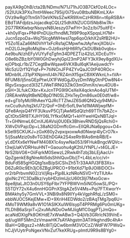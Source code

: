 payXA9gOhB/cta2B/NDmv/N71J71hJO3B7CkfOz4LOc=
/S2IUUk3PXs7mtHWeec795ij/0i7Svu08tbuNBKmLXA=
OVz9wRg0Ttm5hT0eVKNsSZwKR9XmCzHRX6n+t6pRSBA=
EBdTlAFdjdzsJojacdkqCQLt25dhXNZUCGl5Nb8lw7A=
2G77RKKwbqrNsoyxN8Ueszy07wFH+3o2z/bi75uitFE=
+kh0yIFqx+PNHPnDUjicfhndMLTtI9P9opXSpqsLH7M=
Jucn5zpoDa+Wq75IcgMWHwsI7qp6qoO/khX2sRfB2HU=
Y5Zo1EaZa66N0VhY1xFcRsfajCMpwfwJtAyfwxjXObU=
mD2LGJegRoMsjIlw+OJz6xsHjHt6R1yCkDUBkb0vqbs=
Ae9buN/zhEFyVUYyFqTgfm34DPEZTiz42lzLXDcEu1Y=
O8e6bZBz/bY0W0GhDwyhjGpI23mP2AFY3kX9ey8gdXU=
ejOPbqLr1b/Z7CegtBwWqaw6VKXBuI6qK1AeijuwdcY=
Wc5zU2rf1QYiqf+P+7tiiNCnJFP4ZYvQaJC0tP4OROc=
MDnb9LJ31pPXNpimIU4h7RZ4mXf5gxCBXKWknLh+tVA=
6FUM8/Ij5nsGEpPtwUX1FWdGgJDyzDm1WgOtnPDw8N4=
IRgvSxsgucd3l3ZTJWeTiRNQ3ZIk03mGhmXn/wu4DU8=
pSH+3LfukCXbr+KxJcnTPG9I9CeXeX4qcknAo4qiUTM=
/3REAreWq9tBeNDBpD1N0SLZHxTeyDm86ux0E0df/w8=
ed+gTb1yMi/lRhAexYQJRcTTZlwJZ6Sd6QNQvjy94MU=
nxCcu9uh/tq2kfJ72/QoF+0hEr5ofL9w1d1MAWjwpfM=
QFe8AnjsQ4fYF3UkuvP5CjTjAwMSdQIzh69TTh7bAZc=
qCtDtx5Rf8TXJHY06L1Yfkx0MQr1+kHYweHQxNBTJqI=
Tr+GHNmwL6CmXJ6AVsij0U0Ek3BhievRNDSjQsRchi0=
XWvDVPajcDp+L38aN2GDmffcGm+EIlQRJNa6pgou+O4=
kSel9SCKUKJ+zGxK60y2vpxqxoxwAd0Nwqr4IyCrO7k=
5/jSsaMziz0s8vTG3iEhDGAk2S4xeRtr8lAs6mbRB/E=
yLdDfXx6eYNwFM408X1c4sywNa053/9FHukBngcWQVc=
t3wjUaKVDRHsuHNT+Gaouohu4gK2tiUYNPL/+t4GLJE=
NrS2IbVG6+OiiFqrkM0SewzL2Rwk4hTzbj3bLEjAacU=
QpZgenkE8gNneAti5dsShhlQuvDb/jT+L4bLe/cc/vI=
BduFd585gHGQtg1sxB/pSiCSIvZh5Tr33AAPJ3FB3Xs=
D6ZuR0ic9Eh3jC6ZBgUPRCO+91btXd71p9JOl8lDOCI=
nr2rbPrbvmN02/zV/jRq+Pjp8LkzNRoNSVD+YzTIUtA=
glxiNc2YC3DaBkz/vybHDzImlJjcU60t3Ijl7MxoGcw=
8pe8jtaLJtO3n0USY6pFIbr7YFPBWVm5iNO5owSL/PQ=
S5TDY72vX4u6nnHGGPnXStgAZe5V4Ms+Pqi7FTXworY=
BMAkhy5y7GmVVL+3NBi9x8N9IlYy4kVgphRfqL/zSM0=
ebbWJOC5KejEMw+lD+9XriH4EDWdo2/zBAqTMg7pq6U=
4MoT9WM9a8vW1O1ASIKXuIW6IsypT4PPRMg6Po0mUKg=
f1LDhB6aSrpiT+j2xuMuNDoOwMJiigM1C0qgPTjJmQo=
acaNdDXlgPk8OKHdE7xWwABw3+Q4jVb3GRrIcN39VnE=
qd/ugWF5Mm2zVmawHK7sAYAhgstm3ATiHkghnd9c4hA=
IBaH+QlBgsz2+hMc8ITjQCw6bmM3VOCzZ/WdFW7PWsQ=
hCJjVUytrPoNgexVNvZuf7keXRUg+pImtU9R9s8BYg0=
